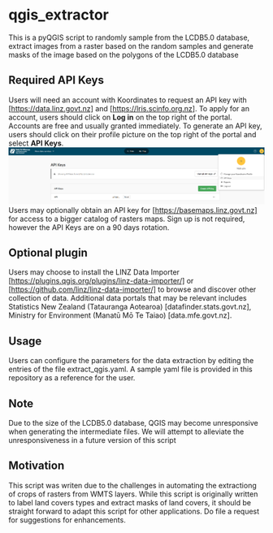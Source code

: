 # qgis_extractor
This is a pyQGIS script to randomly sample from the LCDB5.0 database, extract images from a raster based on the random samples and generate masks of the image based on the polygons of the LCDB5.0 database
 

## Required API Keys
Users will need an account with Koordinates to request an API key with [https://data.linz.govt.nz] and [https://lris.scinfo.org.nz]. To apply for an account, users should click on **Log in** on the top right of the portal. Accounts are free and usually granted immediately. To generate an API key, users should click on their profile picture on the top right of the portal and select **API Keys**. 
![Requesting API Keys](apikey_request.png)
Users may optionally obtain an API key for [https://basemaps.linz.govt.nz] for access to a bigger catalog of rasters maps. Sign up is not required, however the API Keys are on a 90 days rotation. 

## Optional plugin
Users may choose to install the LINZ Data Importer [https://plugins.qgis.org/plugins/linz-data-importer/] or [https://github.com/linz/linz-data-importer/] to browse and discover other collection of data. Additional data portals that may be relevant includes Statistics New Zealand (Tatauranga Aotearoa) [datafinder.stats.govt.nz], Ministry for Environment (Manatū Mō Te Taiao) [data.mfe.govt.nz]. 

## Usage
Users can configure the parameters for the data extraction by editing the entries of the file extract_qgis.yaml. A sample yaml file is provided in this repository as a reference for the user.

## Note
Due to the size of the LCDB5.0 database, QGIS may become unresponsive when generating the intermediate files. We will attempt to alleviate the unresponsiveness in a future version of this script

## Motivation
This script was writen due to the challenges in automating the extractiong of crops of rasters from WMTS layers. While this script is originally written to label land covers types and extract masks of land covers, it should be straight forward to adapt this script for other applications. Do file a request for suggestions for enhancements.
